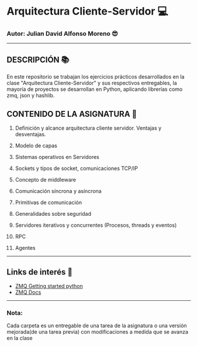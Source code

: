 # Arquitectura Cliente-Servidor :computer:

### Autor: Julian David Alfonso Moreno :sunglasses:

---

## DESCRIPCIÓN :books:

En este repositorio se trabajan los ejercicios prácticos desarrollados en la clase "Arquitectura Cliente-Servidor" y sus respectivos entregables, la mayoría de proyectos se desarrollan en Python, aplicando librerías como zmq, json y hashlib.

## CONTENIDO DE LA ASIGNATURA :bookmark_tabs:

1. Definición y alcance arquitectura cliente servidor.
Ventajas y desventajas.

2. Modelo de capas
3. Sistemas operativos en Servidores
4. Sockets y tipos de socket, comunicaciones TCP/IP
5. Concepto de middleware
6. Comunicación síncrona y asíncrona
7. Primitivas de comunicación
8. Generalidades sobre seguridad
9. Servidores iterativos y concurrentes (Procesos, threads y eventos)
10. RPC
11. Agentes
---  

## Links de interés :paperclip:

- [ZMQ Getting started python](https://zeromq.org/languages/python/)
- [ZMQ Docs](https://pyzmq.readthedocs.io/en/latest/api/zmq.html)

---
### Nota:
Cada carpeta es un entregable de una tarea de la asignatura o una versión mejorada(de una tarea previa) con modificaciones a medida que se avanza en la clase